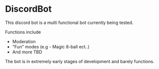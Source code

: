# DiscordBot
This discord bot is a multi functional bot currently being tested.

Functions include
* Moderation
* "Fun" modes (e.g - Magic 8-ball ect..)
* And more TBD

The bot is in extremely early stages of development and barely functions.
